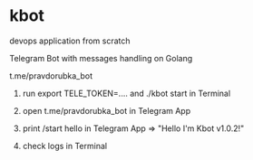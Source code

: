 # kbot
devops application from scratch

Telegram Bot with messages handling on Golang

t.me/pravdorubka_bot

1. run export TELE_TOKEN=.... and ./kbot start in Terminal

2. open t.me/pravdorubka_bot in Telegram App

3. print /start hello in Telegram App => "Hello I'm Kbot v1.0.2!"

4. check logs in Terminal

